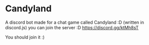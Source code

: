 # Candyland
A discord bot made for a chat game called Candyland :D (written in discord.js) you can join the server :D
https://discord.gg/ktMh8sT



You should join it :)
